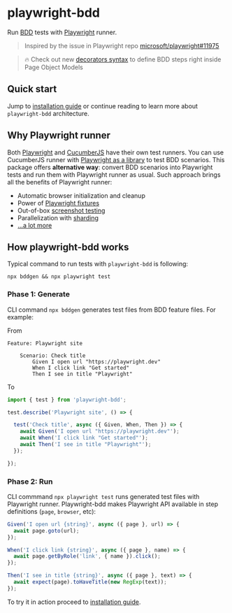 <!-- this file differs from README.md in project root -->

# playwright-bdd

Run [BDD](https://cucumber.io/docs/bdd/) tests with [Playwright](https://playwright.dev/) runner.

> Inspired by the issue in Playwright repo [microsoft/playwright#11975](https://github.com/microsoft/playwright/issues/11975)

> 🔥 Check out new [decorators syntax](decorators.md) to define BDD steps right inside Page Object Models

## Quick start
Jump to [installation guide](installation.md) or continue reading to learn more about `playwright-bdd` architecture.

## Why Playwright runner
Both [Playwright](https://playwright.dev/) and [CucumberJS](https://github.com/cucumber/cucumber-js) have their own test runners. 
You can use CucumberJS runner with [Playwright as a library](https://medium.com/@manabie/how-to-use-playwright-in-cucumberjs-f8ee5b89bccc) to test BDD scenarios.
This package offers **alternative way**: convert BDD scenarios into Playwright tests and run them with Playwright runner as usual. 
Such approach brings all the benefits of Playwright runner:

* Automatic browser initialization and cleanup
* Power of [Playwright fixtures](https://playwright.dev/docs/test-fixtures#with-fixtures)
* Out-of-box [screenshot testing](https://playwright.dev/docs/test-snapshots)
* Parallelization with [sharding](https://timdeschryver.dev/blog/using-playwright-test-shards-in-combination-with-a-job-matrix-to-improve-your-ci-speed#after)
* [...a lot more](https://playwright.dev/docs/library#key-differences)

## How playwright-bdd works
Typical command to run tests with `playwright-bdd` is following:
```
npx bddgen && npx playwright test
```

### Phase 1: Generate 
CLI command `npx bddgen` generates test files from BDD feature files. For example:

From
```gherkin
Feature: Playwright site

    Scenario: Check title
        Given I open url "https://playwright.dev"
        When I click link "Get started"
        Then I see in title "Playwright"
```

To
```js
import { test } from 'playwright-bdd';

test.describe('Playwright site', () => {

  test('Check title', async ({ Given, When, Then }) => {
    await Given('I open url "https://playwright.dev"');
    await When('I click link "Get started"');
    await Then('I see in title "Playwright"');
  });

});    
```

### Phase 2: Run
CLI commmand `npx playwright test` runs generated test files with Playwright runner.
Playwright-bdd makes Playwright API available in step definitions (`page`, `browser`, etc):

```js
Given('I open url {string}', async ({ page }, url) => {
  await page.goto(url);
});

When('I click link {string}', async ({ page }, name) => {
  await page.getByRole('link', { name }).click();
});

Then('I see in title {string}', async ({ page }, text) => {
  await expect(page).toHaveTitle(new RegExp(text));
});  
```

To try it in action proceed to [installation guide](installation.md).